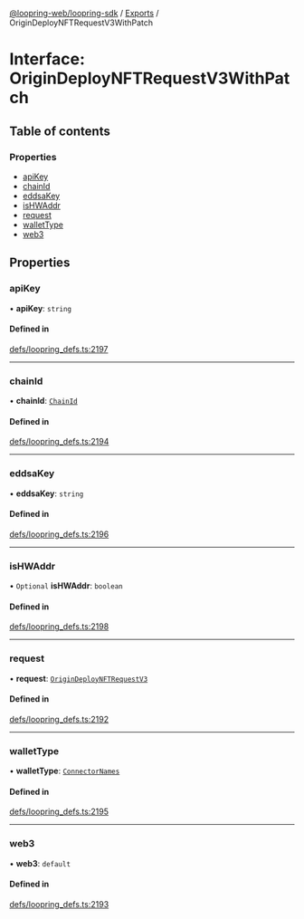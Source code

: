 [@loopring-web/loopring-sdk](../README.md) / [Exports](../modules.md) / OriginDeployNFTRequestV3WithPatch

# Interface: OriginDeployNFTRequestV3WithPatch

## Table of contents

### Properties

- [apiKey](OriginDeployNFTRequestV3WithPatch.md#apikey)
- [chainId](OriginDeployNFTRequestV3WithPatch.md#chainid)
- [eddsaKey](OriginDeployNFTRequestV3WithPatch.md#eddsakey)
- [isHWAddr](OriginDeployNFTRequestV3WithPatch.md#ishwaddr)
- [request](OriginDeployNFTRequestV3WithPatch.md#request)
- [walletType](OriginDeployNFTRequestV3WithPatch.md#wallettype)
- [web3](OriginDeployNFTRequestV3WithPatch.md#web3)

## Properties

### apiKey

• **apiKey**: `string`

#### Defined in

[defs/loopring_defs.ts:2197](https://github.com/Loopring/loopring_sdk/blob/1b21a8d/src/defs/loopring_defs.ts#L2197)

___

### chainId

• **chainId**: [`ChainId`](../enums/ChainId.md)

#### Defined in

[defs/loopring_defs.ts:2194](https://github.com/Loopring/loopring_sdk/blob/1b21a8d/src/defs/loopring_defs.ts#L2194)

___

### eddsaKey

• **eddsaKey**: `string`

#### Defined in

[defs/loopring_defs.ts:2196](https://github.com/Loopring/loopring_sdk/blob/1b21a8d/src/defs/loopring_defs.ts#L2196)

___

### isHWAddr

• `Optional` **isHWAddr**: `boolean`

#### Defined in

[defs/loopring_defs.ts:2198](https://github.com/Loopring/loopring_sdk/blob/1b21a8d/src/defs/loopring_defs.ts#L2198)

___

### request

• **request**: [`OriginDeployNFTRequestV3`](OriginDeployNFTRequestV3.md)

#### Defined in

[defs/loopring_defs.ts:2192](https://github.com/Loopring/loopring_sdk/blob/1b21a8d/src/defs/loopring_defs.ts#L2192)

___

### walletType

• **walletType**: [`ConnectorNames`](../enums/ConnectorNames.md)

#### Defined in

[defs/loopring_defs.ts:2195](https://github.com/Loopring/loopring_sdk/blob/1b21a8d/src/defs/loopring_defs.ts#L2195)

___

### web3

• **web3**: `default`

#### Defined in

[defs/loopring_defs.ts:2193](https://github.com/Loopring/loopring_sdk/blob/1b21a8d/src/defs/loopring_defs.ts#L2193)

